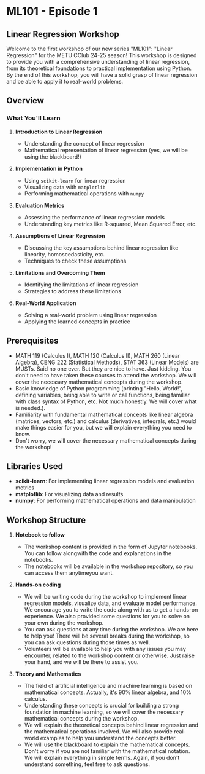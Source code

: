 # ML101 - Episode 1

## Linear Regression Workshop

Welcome to the first workshop of our new series "ML101": "Linear Regression" for the METU CClub 24-25 season! This workshop is designed to provide you with a comprehensive understanding of linear regression, from its theoretical foundations to practical implementation using Python. By the end of this workshop, you will have a solid grasp of linear regression and be able to apply it to real-world problems.

## Overview

### What You'll Learn

1. **Introduction to Linear Regression**
   - Understanding the concept of linear regression
   - Mathematical representation of linear regression (yes, we will be using the blackboard!)

2. **Implementation in Python**
   - Using `scikit-learn` for linear regression
   - Visualizing data with `matplotlib`
   - Performing mathematical operations with `numpy`

3. **Evaluation Metrics**
   - Assessing the performance of linear regression models
   - Understanding key metrics like R-squared, Mean Squared Error, etc.

4. **Assumptions of Linear Regression**
   - Discussing the key assumptions behind linear regression like linearity, homoscedasticity, etc.
   - Techniques to check these assumptions

5. **Limitations and Overcoming Them**
   - Identifying the limitations of linear regression
   - Strategies to address these limitations

6. **Real-World Application**
   - Solving a real-world problem using linear regression
   - Applying the learned concepts in practice

## Prerequisites

- MATH 119 (Calculus I), MATH 120 (Calculus II), MATH 260 (Linear Algebra), CENG 222 (Statistical Methods), STAT 363 (Linear Models) are MUSTs. Said no one ever. But they are nice to have. Just kidding. You don't need to have taken these courses to attend the workshop. We will cover the necessary mathematical concepts during the workshop.
- Basic knowledge of Python programming (printing "Hello, World!", defining variables, being able to write or call functions, being familiar with class syntax of Python, etc. Not much honestly. We will cover what is needed.).
- Familiarity with fundamental mathematical concepts like linear algebra (matrices, vectors, etc.) and calculus (derivatives, integrals, etc.) would make things easier for you, but we will explain everything you need to know.
- Don't worry, we will cover the necessary mathematical concepts during the workshop!

## Libraries Used

- **scikit-learn**: For implementing linear regression models and evaluation metrics
- **matplotlib**: For visualizing data and results
- **numpy**: For performing mathematical operations and data manipulation

## Workshop Structure

1. **Notebook to follow**
   - The workshop content is provided in the form of Jupyter notebooks. You can follow alongwith the code and explanations in the notebooks.
   - The notebooks will be available in the workshop repository, so you can access them anytimeyou want.

2. **Hands-on coding**
   - We will be writing code during the workshop to implement linear regression models, visualize data, and evaluate model performance. We encourage you to write the code along with us to get a hands-on experience. We also provided some questions for you to solve on your own during the workshop.
   - You can ask questions at any time during the workshop. We are here to help you! There will be several breaks during the workshop, so you can ask questions during those times as well.
   - Volunteers will be available to help you with any issues you may encounter, related to the workshop content or otherwise. Just raise your hand, and we will be there to assist you.

3. **Theory and Mathematics**
   - The field of artificial intelligence and machine learning is based on mathematical concepts. Actually, it's 90% linear algebra, and 10% calculus.
   - Understanding these concepts is crucial for building a strong foundation in machine learning, so we will cover the necessary mathematical concepts during the workshop.
   - We will explain the theoretical concepts behind linear regression and the mathematical operations involved. We will also provide real-world examples to help you understand the concepts better.
   - We will use the blackboard to explain the mathematical concepts. Don't worry if you are not familiar with the mathematical notation. We will explain everything in simple terms. Again, if you don't understand something, feel free to ask questions.
